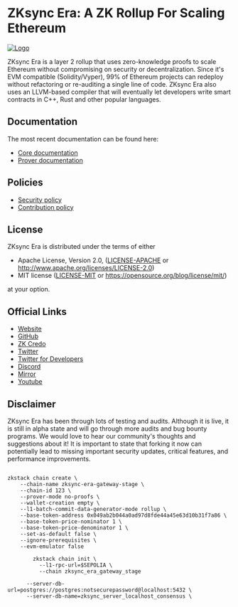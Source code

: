 # ZKsync Era: A ZK Rollup For Scaling Ethereum

[![Logo](eraLogo.png)](https://zksync.io/)

ZKsync Era is a layer 2 rollup that uses zero-knowledge proofs to scale Ethereum without compromising on security or
decentralization. Since it's EVM compatible (Solidity/Vyper), 99% of Ethereum projects can redeploy without refactoring
or re-auditing a single line of code. ZKsync Era also uses an LLVM-based compiler that will eventually let developers
write smart contracts in C++, Rust and other popular languages.

## Documentation

The most recent documentation can be found here:

- [Core documentation](https://matter-labs.github.io/zksync-era/core/latest/)
- [Prover documentation](https://matter-labs.github.io/zksync-era/prover/latest/)

## Policies

- [Security policy](SECURITY.md)
- [Contribution policy](CONTRIBUTING.md)

## License

ZKsync Era is distributed under the terms of either

- Apache License, Version 2.0, ([LICENSE-APACHE](LICENSE-APACHE) or <http://www.apache.org/licenses/LICENSE-2.0>)
- MIT license ([LICENSE-MIT](LICENSE-MIT) or <https://opensource.org/blog/license/mit/>)

at your option.

## Official Links

- [Website](https://zksync.io/)
- [GitHub](https://github.com/matter-labs)
- [ZK Credo](https://github.com/zksync/credo)
- [Twitter](https://twitter.com/zksync)
- [Twitter for Developers](https://twitter.com/zkSyncDevs)
- [Discord](https://join.zksync.dev/)
- [Mirror](https://zksync.mirror.xyz/)
- [Youtube](https://www.youtube.com/@zkSync-era)

## Disclaimer

ZKsync Era has been through lots of testing and audits. Although it is live, it is still in alpha state and will go
through more audits and bug bounty programs. We would love to hear our community's thoughts and suggestions about it! It
is important to state that forking it now can potentially lead to missing important security updates, critical features,
and performance improvements.

```

zkstack chain create \
    --chain-name zksync-era-gateway-stage \
    --chain-id 123 \
    --prover-mode no-proofs \
    --wallet-creation empty \
    --l1-batch-commit-data-generator-mode rollup \
    --base-token-address 0x049ab2b044a0ad97d8fde44a45e63d10b31f7a86 \
    --base-token-price-nominator 1 \
    --base-token-price-denominator 1 \
    --set-as-default false \
    --ignore-prerequisites \
    --evm-emulator false

        zkstack chain init \
          --l1-rpc-url=$SEPOLIA \
          --chain zksync_era_gateway_stage

```

          --server-db-url=postgres://postgres:notsecurepassword@localhost:5432 \
          --server-db-name=zksync_server_localhost_consensus \

